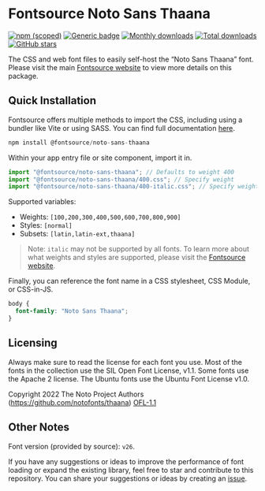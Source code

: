 # Fontsource Noto Sans Thaana

[![npm (scoped)](https://img.shields.io/npm/v/@fontsource/noto-sans-thaana?color=brightgreen)](https://www.npmjs.com/package/@fontsource/noto-sans-thaana) [![Generic badge](https://img.shields.io/badge/fontsource-passing-brightgreen)](https://github.com/fontsource/fontsource) [![Monthly downloads](https://badgen.net/npm/dm/@fontsource/noto-sans-thaana)](https://github.com/fontsource/fontsource) [![Total downloads](https://badgen.net/npm/dt/@fontsource/noto-sans-thaana)](https://github.com/fontsource/fontsource) [![GitHub stars](https://img.shields.io/github/stars/fontsource/fontsource.svg?style=social&label=Star)](https://github.com/fontsource/fontsource/stargazers)

The CSS and web font files to easily self-host the “Noto Sans Thaana” font. Please visit the main [Fontsource website](https://fontsource.org/fonts/noto-sans-thaana) to view more details on this package.

## Quick Installation

Fontsource offers multiple methods to import the CSS, including using a bundler like Vite or using SASS. You can find full documentation [here](https://fontsource.org/docs/getting-started/introduction).

```javascript
npm install @fontsource/noto-sans-thaana
```

Within your app entry file or site component, import it in.

```javascript
import "@fontsource/noto-sans-thaana"; // Defaults to weight 400
import "@fontsource/noto-sans-thaana/400.css"; // Specify weight
import "@fontsource/noto-sans-thaana/400-italic.css"; // Specify weight and style
```

Supported variables:
- Weights: `[100,200,300,400,500,600,700,800,900]`
- Styles: `[normal]`
- Subsets: `[latin,latin-ext,thaana]`

> Note: `italic` may not be supported by all fonts. To learn more about what weights and styles are supported, please visit the [Fontsource website](https://fontsource.org/fonts/noto-sans-thaana).

Finally, you can reference the font name in a CSS stylesheet, CSS Module, or CSS-in-JS.

```css
body {
  font-family: "Noto Sans Thaana";
}
```

## Licensing
Always make sure to read the license for each font you use. Most of the fonts in the collection use the SIL Open Font License, v1.1. Some fonts use the Apache 2 license. The Ubuntu fonts use the Ubuntu Font License v1.0.

Copyright 2022 The Noto Project Authors (https://github.com/notofonts/thaana)
[OFL-1.1](https://openfontlicense.org)

## Other Notes
Font version (provided by source): `v26`.

If you have any suggestions or ideas to improve the performance of font loading or expand the existing library, feel free to star and contribute to this repository. You can share your suggestions or ideas by creating an [issue](https://github.com/fontsource/fontsource/issues).